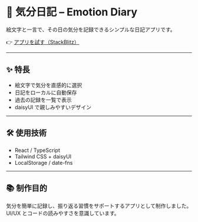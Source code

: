 # 🌈 気分日記 – Emotion Diary

絵文字と一言で、その日の気分を記録できるシンプルな日記アプリです。

👉 [アプリを試す（StackBlitz）](https://stackblitz.com/~/github.com/KGWon/react_emotion_diary)

---

## ✨ 特長

- 絵文字で気分を直感的に選択
- 日記をローカルに自動保存
- 過去の記録を一覧で表示
- daisyUI で親しみやすいデザイン

---

## 🛠️ 使用技術

- React / TypeScript  
- Tailwind CSS + daisyUI  
- LocalStorage / date-fns  

---

## 📚 制作目的

気分を簡単に記録し、振り返る習慣をサポートするアプリとして制作しました。  
UI/UX とコードの読みやすさを意識しています。

